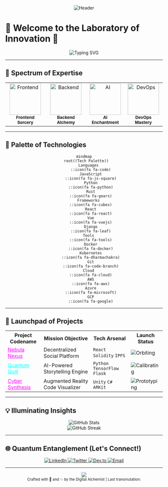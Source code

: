 <div align="center">
  <img src="https://capsule-render.vercel.app/api?type=waving&color=0:FF00FF,100:00FFFF&height=200&section=header&text=Digital%20Alchemist&fontSize=70&fontColor=FFFFFF&animation=fadeIn&fontAlignY=35" alt="Header" />
</div>

# 🧪 Welcome to the Laboratory of Innovation 🧬

<div align="center">
  <img src="https://readme-typing-svg.herokuapp.com?font=Fira+Code&size=25&duration=3000&pause=1000&color=00FFFF&center=true&vCenter=true&width=435&lines=Coding+Wizard;Innovation+Catalyst;Digital+Architect;Future+Sculptor" alt="Typing SVG" />
</div>

---

## 🌈 Spectrum of Expertise

<div align="center">
  <table>
    <tr>
      <td align="center">
        <img src="/api/placeholder/100/100" width="100px" height="100px" alt="Frontend" /><br />
        <sub><b>Frontend Sorcery</b></sub>
      </td>
      <td align="center">
        <img src="/api/placeholder/100/100" width="100px" height="100px" alt="Backend" /><br />
        <sub><b>Backend Alchemy</b></sub>
      </td>
      <td align="center">
        <img src="/api/placeholder/100/100" width="100px" height="100px" alt="AI" /><br />
        <sub><b>AI Enchantment</b></sub>
      </td>
      <td align="center">
        <img src="/api/placeholder/100/100" width="100px" height="100px" alt="DevOps" /><br />
        <sub><b>DevOps Mastery</b></sub>
      </td>
    </tr>
  </table>
</div>

---

## 🎨 Palette of Technologies

<div align="center">

```mermaid
mindmap
  root((Tech Palette))
    Languages
      ::icon(fa fa-code)
      JavaScript
      ::icon(fa fa-js-square)
      Python
      ::icon(fa fa-python)
      Rust
      ::icon(fa fa-gears)
    Frameworks
      ::icon(fa fa-cubes)
      React
      ::icon(fa fa-react)
      Vue
      ::icon(fa fa-vuejs)
      Django
      ::icon(fa fa-leaf)
    Tools
      ::icon(fa fa-tools)
      Docker
      ::icon(fa fa-docker)
      Kubernetes
      ::icon(fa fa-dharmachakra)
      Git
      ::icon(fa fa-code-branch)
    Cloud
      ::icon(fa fa-cloud)
      AWS
      ::icon(fa fa-aws)
      Azure
      ::icon(fa fa-microsoft)
      GCP
      ::icon(fa fa-google)
```

</div>

---

## 🚀 Launchpad of Projects

<div align="center">
  <table>
    <tr>
      <th>Project Codename</th>
      <th>Mission Objective</th>
      <th>Tech Arsenal</th>
      <th>Launch Status</th>
    </tr>
    <tr>
      <td><a href="#" style="color: #FF00FF;">Nebula Nexus</a></td>
      <td>Decentralized Social Platform</td>
      <td><code>React</code> <code>Solidity</code> <code>IPFS</code></td>
      <td><img src="https://img.shields.io/badge/Status-Orbiting-brightgreen?style=for-the-badge&logo=statuspage&logoColor=white" alt="Orbiting" /></td>
    </tr>
    <tr>
      <td><a href="#" style="color: #00FFFF;">Quantum Quill</a></td>
      <td>AI-Powered Storytelling Engine</td>
      <td><code>Python</code> <code>TensorFlow</code> <code>Flask</code></td>
      <td><img src="https://img.shields.io/badge/Status-Calibrating-yellow?style=for-the-badge&logo=statuspage&logoColor=white" alt="Calibrating" /></td>
    </tr>
    <tr>
      <td><a href="#" style="color: #FF00FF;">Cyber Synthesis</a></td>
      <td>Augmented Reality Code Visualizer</td>
      <td><code>Unity</code> <code>C#</code> <code>ARKit</code></td>
      <td><img src="https://img.shields.io/badge/Status-Prototyping-blue?style=for-the-badge&logo=statuspage&logoColor=white" alt="Prototyping" /></td>
    </tr>
  </table>
</div>

---

## 💡 Illuminating Insights

<div align="center">
  <img src="https://github-readme-stats.vercel.app/api?username=yourusername&show_icons=true&theme=radical&bg_color=0D1117&title_color=FF00FF&icon_color=00FFFF&text_color=FFFFFF&hide_border=true" alt="GitHub Stats" />
</div>

<div align="center">
  <img src="https://github-readme-streak-stats.herokuapp.com/?user=yourusername&theme=radical&background=0D1117&ring=FF00FF&fire=00FFFF&currStreakLabel=FFFFFF&hide_border=true" alt="GitHub Streak" />
</div>

---

## 🌐 Quantum Entanglement (Let's Connect!)

<div align="center">
  <a href="https://www.linkedin.com/in/yourusername/" target="_blank">
    <img src="https://img.shields.io/badge/LinkedIn-0077B5?style=for-the-badge&logo=linkedin&logoColor=white" alt="LinkedIn" />
  </a>
  <a href="https://twitter.com/yourusername" target="_blank">
    <img src="https://img.shields.io/badge/Twitter-1DA1F2?style=for-the-badge&logo=twitter&logoColor=white" alt="Twitter" />
  </a>
  <a href="https://dev.to/yourusername" target="_blank">
    <img src="https://img.shields.io/badge/dev.to-0A0A0A?style=for-the-badge&logo=dev.to&logoColor=white" alt="Dev.to" />
  </a>
  <a href="mailto:your.email@example.com">
    <img src="https://img.shields.io/badge/Email-D14836?style=for-the-badge&logo=gmail&logoColor=white" alt="Email" />
  </a>
</div>

---

<div align="center">
  <img src="https://capsule-render.vercel.app/api?type=waving&color=0:00FFFF,100:FF00FF&height=100&section=footer&animation=twinkling" />
</div>

<div align="center">
  <sub>Crafted with 💖 and ✨ by the Digital Alchemist | Last transmutation: <span id="current-date"></span></sub>
</div>

<script type="text/javascript">
  document.getElementById('current-date').textContent = new Date().toISOString().split('T')[0];
</script>
